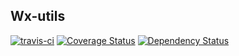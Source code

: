 ## Wx-utils

[![travis-ci](https://travis-ci.org/Tencent/wepy.svg?branch=master)](https://travis-ci.org/urionz/wx-utils)
[![Coverage Status](https://coveralls.io/repos/github/urionz/wx-utils/badge.svg?branch=master)](https://coveralls.io/github/urionz/wx-utils?branch=master)
[![Dependency Status](https://david-dm.org/urionz/wx-utils.svg)](https://david-dm.org/urionz/wx-utils)